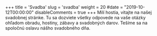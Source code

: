 +++
title = 'Svadba'
slug = 'svadba'
weight = 20
#date = "2019-10-12T00:00:00"
disableComments = true
+++
Milí hostia, vitajte na našej svadobnej stránke. Tu sa dozviete všetky odpovede na vaše otázky ohľadom obradu, hostiny, zábavy a svadobných darov. Tešíme sa na spoločnú oslavu nášho svadobného dňa.
